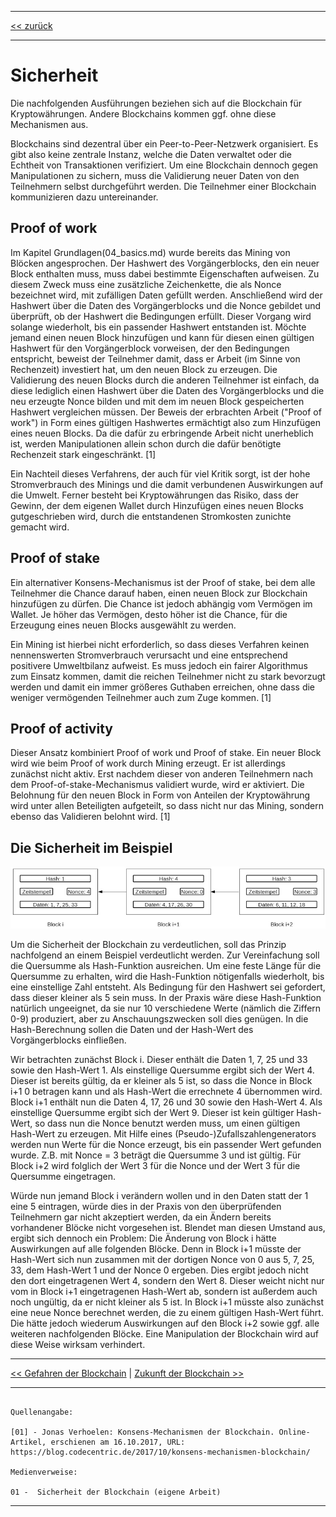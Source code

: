 ***

[<< zurück](02_toc.md)

***

# Sicherheit

Die nachfolgenden Ausführungen beziehen sich auf die Blockchain für Kryptowährungen. Andere Blockchains kommen ggf. ohne diese Mechanismen aus.

Blockchains sind dezentral über ein Peer-to-Peer-Netzwerk organisiert. Es gibt also keine zentrale Instanz, welche die Daten verwaltet oder die Echtheit von Transaktionen verifiziert. Um eine Blockchain dennoch gegen Manipulationen zu sichern, muss die Validierung neuer Daten von den Teilnehmern selbst durchgeführt werden. Die Teilnehmer einer Blockchain kommunizieren dazu untereinander.

## Proof of work

Im Kapitel Grundlagen(04_basics.md) wurde bereits das Mining von Blöcken angesprochen. Der Hashwert des Vorgängerblocks, den ein neuer Block enthalten muss, muss dabei bestimmte Eigenschaften aufweisen. Zu diesem Zweck muss eine zusätzliche Zeichenkette, die als Nonce bezeichnet wird, mit zufälligen Daten gefüllt werden. Anschließend wird der Hashwert über die Daten des Vorgängerblocks und die Nonce gebildet und überprüft, ob der Hashwert die Bedingungen erfüllt. Dieser Vorgang wird solange wiederholt, bis ein passender Hashwert entstanden ist. Möchte jemand einen neuen Block hinzufügen und kann für diesen einen gültigen Hashwert für den Vorgängerblock vorweisen, der den Bedingungen entspricht, beweist der Teilnehmer damit, dass er Arbeit (im Sinne von Rechenzeit) investiert hat, um den neuen Block zu erzeugen. Die Validierung des neuen Blocks durch die anderen Teilnehmer ist einfach, da diese lediglich einen Hashwert über die Daten des Vorgängerblocks und die neu erzeugte Nonce bilden und mit dem im neuen Block gespeicherten Hashwert vergleichen müssen. Der Beweis der erbrachten Arbeit ("Proof of work") in Form eines gültigen Hashwertes ermächtigt also zum Hinzufügen eines neuen Blocks. Da die dafür zu erbringende Arbeit nicht unerheblich ist, werden Manipulationen allein schon durch die dafür benötigte Rechenzeit stark eingeschränkt. [1]

Ein Nachteil dieses Verfahrens, der auch für viel Kritik sorgt, ist der hohe Stromverbrauch des Minings und die damit verbundenen Auswirkungen auf die Umwelt. Ferner besteht bei Kryptowährungen das Risiko, dass der Gewinn, der dem eigenen Wallet durch Hinzufügen eines neuen Blocks gutgeschrieben wird, durch die entstandenen Stromkosten zunichte gemacht wird.

## Proof of stake

Ein alternativer Konsens-Mechanismus ist der Proof of stake, bei dem alle Teilnehmer die Chance darauf haben, einen neuen Block zur Blockchain hinzufügen zu dürfen. Die Chance ist jedoch abhängig vom Vermögen im Wallet. Je höher das Vermögen, desto höher ist die Chance, für die Erzeugung eines neuen Blocks ausgewählt zu werden. 

Ein Mining ist hierbei nicht erforderlich, so dass dieses Verfahren keinen nennenswerten Stromverbrauch verursacht und eine entsprechend positivere Umweltbilanz aufweist. Es muss jedoch ein fairer Algorithmus zum Einsatz kommen, damit die reichen Teilnehmer nicht zu stark bevorzugt werden und damit ein immer größeres Guthaben erreichen, ohne dass die weniger vermögenden Teilnehmer auch zum Zuge kommen. [1]

## Proof of activity

Dieser Ansatz kombiniert Proof of work und Proof of stake. Ein neuer Block wird wie beim Proof of work durch Mining erzeugt. Er ist allerdings zunächst nicht aktiv. Erst nachdem dieser von anderen Teilnehmern nach dem Proof-of-stake-Mechanismus validiert wurde, wird er aktiviert. Die Belohnung für den neuen Block in Form von Anteilen der Kryptowährung wird unter allen Beteiligten aufgeteilt, so dass nicht nur das Mining, sondern ebenso das Validieren belohnt wird. [1]

## Die Sicherheit im Beispiel

![Sicherheit der Blockchain](files/sicherheit.jpg)

Um die Sicherheit der Blockchain zu verdeutlichen, soll das Prinzip nachfolgend an einem Beispiel verdeutlicht werden. Zur Vereinfachung soll die Quersumme als Hash-Funktion ausreichen. Um eine feste Länge für die Quersumme zu erhalten, wird die Hash-Funktion nötigenfalls wiederholt, bis eine einstellige Zahl entsteht. Als Bedingung für den Hashwert sei gefordert, dass dieser kleiner als 5 sein muss. In der Praxis wäre diese Hash-Funktion natürlich ungeeignet, da sie nur 10 verschiedene Werte (nämlich die Ziffern 0-9) produziert, aber zu Anschauungszwecken soll dies genügen. In die Hash-Berechnung sollen die Daten und der Hash-Wert des Vorgängerblocks einfließen.

Wir betrachten zunächst Block i. Dieser enthält die Daten 1, 7, 25 und 33 sowie den Hash-Wert 1. Als einstellige Quersumme ergibt sich der Wert 4. Dieser ist bereits gültig, da er kleiner als 5 ist, so dass die Nonce in Block i+1 0 betragen kann und als Hash-Wert die errechnete 4 übernommen wird. 
Block i+1 enthält nun die Daten 4, 17, 26 und 30 sowie den Hash-Wert 4. Als einstellige Quersumme ergibt sich der Wert 9. Dieser ist kein gültiger Hash-Wert, so dass nun die Nonce benutzt werden muss, um einen gültigen Hash-Wert zu erzeugen. Mit Hilfe eines (Pseudo-)Zufallszahlengenerators werden nun Werte für die Nonce erzeugt, bis ein passender Wert gefunden wurde. Z.B. mit Nonce = 3 beträgt die Quersumme 3 und ist gültig. Für Block i+2 wird folglich der Wert 3 für die Nonce und der Wert 3 für die Quersumme eingetragen.

Würde nun jemand Block i verändern wollen und in den Daten statt der 1 eine 5 eintragen, würde dies in der Praxis von den überprüfenden Teilnehmern gar nicht akzeptiert werden, da ein Ändern bereits vorhandener Blöcke nicht vorgesehen ist. Blendet man diesen Umstand aus, ergibt sich dennoch ein Problem: Die Änderung von Block i hätte Auswirkungen auf alle folgenden Blöcke. Denn in Block i+1 müsste der Hash-Wert sich nun zusammen mit der dortigen Nonce von 0 aus 5, 7, 25, 33, dem Hash-Wert 1 und der Nonce 0 ergeben. Dies ergibt jedoch nicht den dort eingetragenen Wert 4, sondern den Wert 8. Dieser weicht nicht nur vom in Block i+1 eingetragenen Hash-Wert ab, sondern ist außerdem auch noch ungültig, da er nicht kleiner als 5 ist. In Block i+1 müsste also zunächst eine neue Nonce berechnet werden, die zu einem gültigen Hash-Wert führt. Die hätte jedoch wiederum Auswirkungen auf den Block i+2 sowie ggf. alle weiteren nachfolgenden Blöcke. Eine Manipulation der Blockchain wird auf diese Weise wirksam verhindert.

***

[<< Gefahren der Blockchain](07_risk_of_blockchain.md) | [Zukunft der Blockchain >>](09_future_of_blockchain.md)

***

```

Quellenangabe:

[01] - Jonas Verhoelen: Konsens-Mechanismen der Blockchain. Online-Artikel, erschienen am 16.10.2017, URL: https://blog.codecentric.de/2017/10/konsens-mechanismen-blockchain/

Medienverweise:

01 -  Sicherheit der Blockchain (eigene Arbeit)

```

***